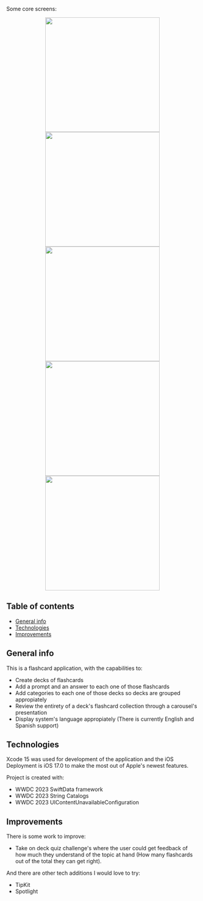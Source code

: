 Some core screens:

<p align = "center">
<img src="README-images/Deck-list.png" width="300"> <img src="README-images/New-deck.png" width="300">
<img src="README-images/Categories.png" width="300"> <img src="README-images/Deck-gallery.png" width="300">
<img src="README-images/Flashcards-carousel.png" width="300">
</p>

## Table of contents
* [General info](#general-info)
* [Technologies](#technologies)
* [Improvements](#improvements)

## General info

This is a flashcard application, with the capabilities to:
- Create decks of flashcards
- Add a prompt and an answer to each one of those flashcards
- Add categories to each one of those decks so decks are grouped appropiately
- Review the entirety of a deck's flashcard collection through a carousel's presentation
- Display system's language appropiately (There is currently English and Spanish support)
	
## Technologies
Xcode 15 was used for development of the application and the iOS Deployment is iOS 17.0 to make the most out of Apple's newest features.

Project is created with:
* WWDC 2023 SwiftData framework
* WWDC 2023 String Catalogs
* WWDC 2023 UIContentUnavailableConfiguration

## Improvements
There is some work to improve:
* Take on deck quiz challenge's where the user could get feedback of how much they understand of the topic at hand (How many flashcards out of the total they can get right).

And there are other tech additions I would love to try:
* TipKit
* Spotlight
